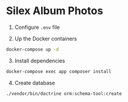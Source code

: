 # Silex Album Photos

1) Configure ```.env``` file

2) Up the Docker containers
```bash
docker-compose up -d
```

3) Install dependencies
```bash
docker-compose exec app composer install
```

4) Create database
```bash
./vendor/bin/doctrine orm:schema-tool:create
```
